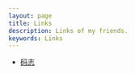 ```yaml
---
layout: page
title: Links
description: Links of my friends.
keywords: Links
---
```


<ul>
<li><a href="http://mazhuang.org/">码志</a></li>
</ul>
